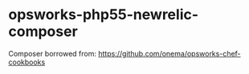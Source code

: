 opsworks-php55-newrelic-composer
================================


Composer borrowed from: https://github.com/onema/opsworks-chef-cookbooks